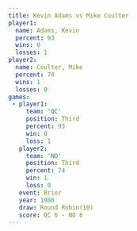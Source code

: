 ```yaml
---
title: Kevin Adams vs Mike Coulter
player1:             
  name: Adams, Kevin 
  percent: 93        
  wins: 0            
  losses: 1          
player2:             
  name: Coulter, Mike
  percent: 74        
  wins: 1            
  losses: 0          
games:
 - player1:         
     team: 'QC'     
     position: Third
     percent: 93    
     win: 0         
     loss: 1        
   player2:         
     team: 'NO'     
     position: Third
     percent: 74    
     win: 1         
     loss: 0        
   event: Brier         
   year: 1986           
   draw: Round Robin(10)
   score: QC 6 - NO 8   
---
```

